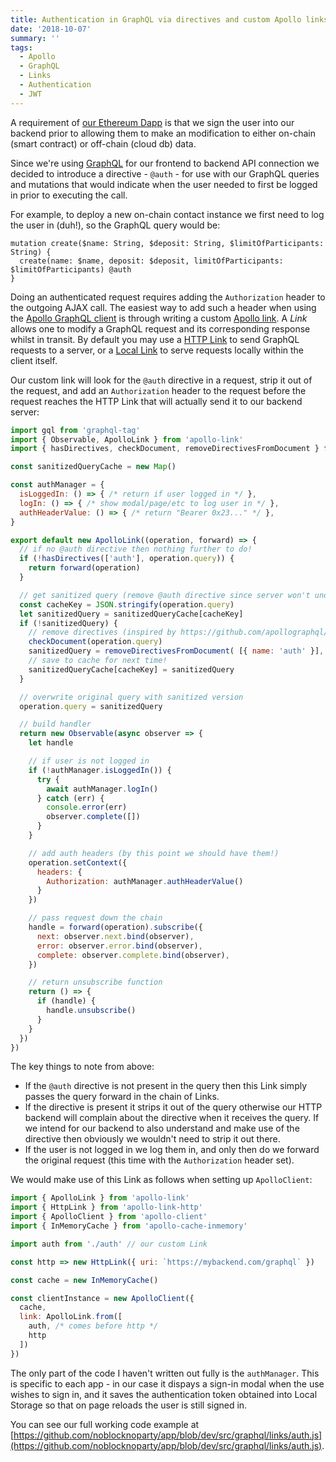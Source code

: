 ```yaml
---
title: Authentication in GraphQL via directives and custom Apollo links
date: '2018-10-07'
summary: ''
tags:
  - Apollo
  - GraphQL
  - Links
  - Authentication
  - JWT
---
```


A requirement of [our Ethereum Dapp](https://kickback.events?utm_source=hiddentao_blog&utm_medium=post) is that we sign the user into our backend prior to allowing them to make an modification
to either on-chain (smart contract) or off-chain (cloud db) data.

Since we're using [GraphQL](https://graphql.org/) for our frontend to backend
API connection we decided to introduce a directive - `@auth` - for use with our
GraphQL queries and mutations that would indicate when the user needed to first
be logged in prior to executing the call.

For example, to deploy a new on-chain contact instance we first need to log the
user in (duh!), so the GraphQL query would be:


```
mutation create($name: String, $deposit: String, $limitOfParticipants: String) {
  create(name: $name, deposit: $deposit, limitOfParticipants: $limitOfParticipants) @auth
}
```

Doing an authenticated request requires adding the `Authorization` header to
the outgoing AJAX call. The easiest way to add such a header when using the
[Apollo GraphQL client](https://www.apollographql.com/client) is through writing
a custom [Apollo link](https://www.apollographql.com/docs/link/). A _Link_
allows one to modify a GraphQL request and its corresponding response whilst
in transit. By default you may use a [HTTP Link](https://github.com/apollographql/apollo-link-http) to send GraphQL requests to
a server, or a [Local Link](https://github.com/apollographql/apollo-link-state) to serve requests locally within the client
itself.

Our custom link will look for the `@auth` directive in a request, strip it out
of the request, and add an `Authorization` header to the request before the
request reaches the HTTP Link that will actually send it to our backend server:

```js
import gql from 'graphql-tag'
import { Observable, ApolloLink } from 'apollo-link'
import { hasDirectives, checkDocument, removeDirectivesFromDocument } from 'apollo-utilities'

const sanitizedQueryCache = new Map()

const authManager = {
  isLoggedIn: () => { /* return if user logged in */ },
  logIn: () => { /* show modal/page/etc to log user in */ },
  authHeaderValue: () => { /* return "Bearer 0x23..." */ },
}

export default new ApolloLink((operation, forward) => {
  // if no @auth directive then nothing further to do!
  if (!hasDirectives(['auth'], operation.query)) {
    return forward(operation)
  }

  // get sanitized query (remove @auth directive since server won't understand it)
  const cacheKey = JSON.stringify(operation.query)
  let sanitizedQuery = sanitizedQueryCache[cacheKey]
  if (!sanitizedQuery) {
    // remove directives (inspired by https://github.com/apollographql/apollo-link-state/blob/master/packages/apollo-link-state/src/utils.ts)
    checkDocument(operation.query)
    sanitizedQuery = removeDirectivesFromDocument( [{ name: 'auth' }], operation.query)
    // save to cache for next time!
    sanitizedQueryCache[cacheKey] = sanitizedQuery
  }

  // overwrite original query with sanitized version
  operation.query = sanitizedQuery

  // build handler
  return new Observable(async observer => {
    let handle

    // if user is not logged in
    if (!authManager.isLoggedIn()) {
      try {
        await authManager.logIn()
      } catch (err) {
        console.error(err)
        observer.complete([])
      }
    }

    // add auth headers (by this point we should have them!)
    operation.setContext({
      headers: {
        Authorization: authManager.authHeaderValue()
      }
    })

    // pass request down the chain
    handle = forward(operation).subscribe({
      next: observer.next.bind(observer),
      error: observer.error.bind(observer),
      complete: observer.complete.bind(observer),
    })

    // return unsubscribe function
    return () => {
      if (handle) {
        handle.unsubscribe()
      }
    }
  })
})
```

The key things to note from above:

* If the `@auth` directive is not present in the query then this Link simply
passes the query forward in the chain of Links.
* If the directive is present it strips it out of the query otherwise our HTTP
backend will complain about the directive when it receives the query. If we
intend for our backend to also understand and make use of the directive then
obviously we wouldn't need to strip it out there.
* If the user is not logged in we log them in, and only then do we forward the
original request (this time with the `Authorization` header set).

We would make use of this Link as follows when setting up `ApolloClient`:

```js
import { ApolloLink } from 'apollo-link'
import { HttpLink } from 'apollo-link-http'
import { ApolloClient } from 'apollo-client'
import { InMemoryCache } from 'apollo-cache-inmemory'

import auth from './auth' // our custom Link

const http => new HttpLink({ uri: `https://mybackend.com/graphql` })

const cache = new InMemoryCache()

const clientInstance = new ApolloClient({
  cache,
  link: ApolloLink.from([
    auth, /* comes before http */
    http
  ])
})
```

The only part of the code I haven't written out fully is the `authManager`. This is
specific to each app - in our case it dispays a sign-in modal when the use wishes
to sign in, and it saves the authentication token obtained into Local Storage
so that on page reloads the user is still signed in.

You can see our full working code example at [https://github.com/noblocknoparty/app/blob/dev/src/graphql/links/auth.js](https://github.com/noblocknoparty/app/blob/dev/src/graphql/links/auth.js).
